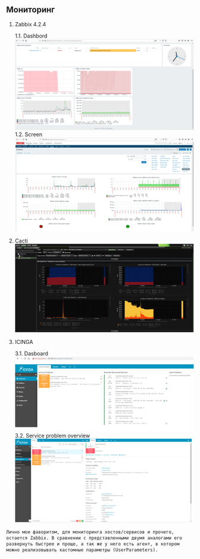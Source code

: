 ## Мониторинг
1. Zabbix 4.2.4 

    1.1. Dashbord 
![Zabbix dash](./imgs/zabbix-dash.png)
1.2. Screen
![Zabbix-custom-screen](./imgs/screen.png)

2. Cacti
![Cacti](./imgs/cacti.png)

3. ICINGA

    3.1. Dasboard
    ![Icinga1](./imgs/icinga0.png)
    3.2. Service problem overview
    ![Icinga1](./imgs/icinga.png)


``` 
Лично мои фаворитом, для мониторинга хостов/сервисов и прочего, остается Zabbix. В сравнении с представленными двумя аналогами его развернуть быстрее и проще, а так же у него есть агент, в котором можно реализовывать кастомные параметры (UserParameters).
```